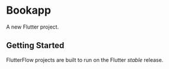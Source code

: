 # Bookapp

A new Flutter project.

## Getting Started

FlutterFlow projects are built to run on the Flutter _stable_ release.
